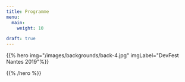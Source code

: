 ```yaml
---
title: Programme
menu:
  main:
    weight: 10

draft: true
---
```



{{% hero img="/images/backgrounds/back-4.jpg" imgLabel="DevFest Nantes 2019"%}}
<!-- TODO: filter and search -->
{{% /hero %}}